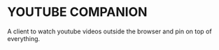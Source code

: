 # YOUTUBE COMPANION  


A client to watch youtube videos outside the browser and pin on top of everything.